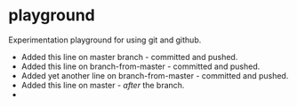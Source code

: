 # playground
Experimentation playground for using git and github.

* Added this line on master branch - committed and pushed.
* Added this line on branch-from-master - committed and pushed.
* Added yet another line on branch-from-master - committed and pushed.
* Added this line on master - *after* the branch.
* 
